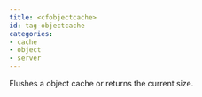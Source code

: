 ```yaml
---
title: <cfobjectcache>
id: tag-objectcache
categories:
- cache
- object
- server
---
```


Flushes a object cache or returns the current size.

